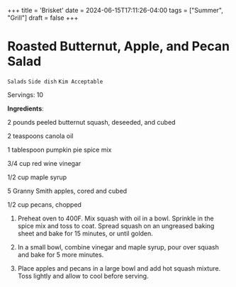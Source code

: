 +++
title = 'Brisket'
date = 2024-06-15T17:11:26-04:00
tags = ["Summer", "Grill"]
draft = false
+++
# Roasted Butternut, Apple, and Pecan Salad

`Salads` `Side dish` `Kim Acceptable`

Servings: 10

**Ingredients**:

2 pounds peeled butternut squash, deseeded, and cubed

2 teaspoons canola oil

1 tablespoon pumpkin pie spice mix

3/4 cup red wine vinegar

1/2 cup maple syrup

5 Granny Smith apples, cored and cubed

1/2 cup pecans, chopped

1. Preheat oven to 400F. Mix squash with oil in a bowl. Sprinkle in the spice mix and toss to coat. Spread squash on an ungreased baking sheet and bake for 15 minutes, or until golden.

2. In a small bowl, combine vinegar and maple syrup, pour over squash and bake for 5 more minutes.

3. Place apples and pecans in a large bowl and add hot squash mixture. Toss lightly and allow to cool before serving.      

            
